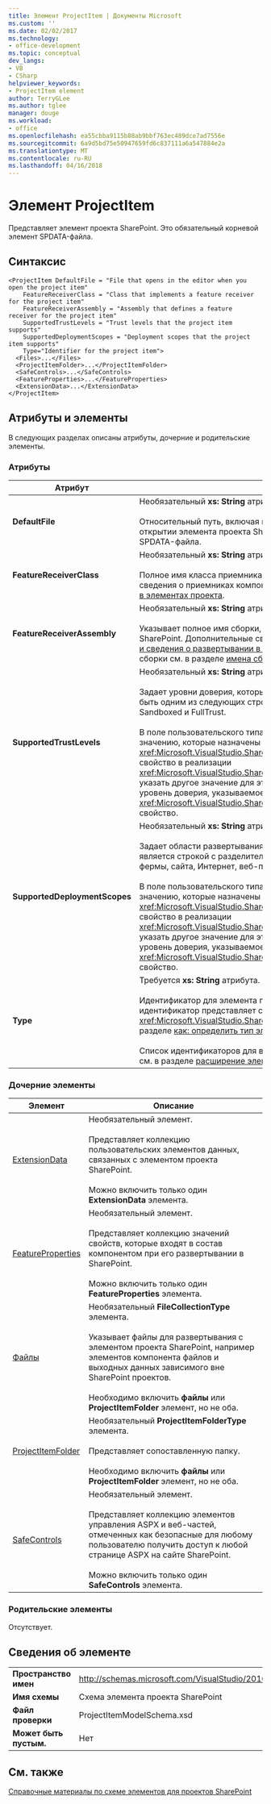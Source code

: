 ```yaml
---
title: Элемент ProjectItem | Документы Microsoft
ms.custom: ''
ms.date: 02/02/2017
ms.technology:
- office-development
ms.topic: conceptual
dev_langs:
- VB
- CSharp
helpviewer_keywords:
- ProjectItem element
author: TerryGLee
ms.author: tglee
manager: douge
ms.workload:
- office
ms.openlocfilehash: ea55cbba9115b88ab9bbf763ec489dce7ad7556e
ms.sourcegitcommit: 6a9d5bd75e50947659fd6c837111a6a547884e2a
ms.translationtype: MT
ms.contentlocale: ru-RU
ms.lasthandoff: 04/16/2018
---
```

# <a name="projectitem-element"></a>Элемент ProjectItem
  Представляет элемент проекта SharePoint. Это обязательный корневой элемент SPDATA-файла.  
  
## <a name="syntax"></a>Синтаксис  
  
```  
<ProjectItem DefaultFile = "File that opens in the editor when you open the project item"  
    FeatureReceiverClass = "Class that implements a feature receiver for the project item"  
    FeatureReceiverAssembly = "Assembly that defines a feature receiver for the project item"  
    SupportedTrustLevels = "Trust levels that the project item supports"  
    SupportedDeploymentScopes = "Deployment scopes that the project item supports"  
    Type="Identifier for the project item">  
  <Files>...</Files>  
  <ProjectItemFolder>...</ProjectItemFolder>  
  <SafeControls>...</SafeControls>  
  <FeatureProperties>...</FeatureProperties>  
  <ExtensionData>...</ExtensionData>  
</ProjectItem>  
```  
  
## <a name="attributes-and-elements"></a>Атрибуты и элементы  
 В следующих разделах описаны атрибуты, дочерние и родительские элементы.  
  
### <a name="attributes"></a>Атрибуты  
  
|Атрибут|Описание|  
|---------------|-----------------|  
|**DefaultFile**|Необязательный **xs: String** атрибута.<br /><br /> Относительный путь, включая имя файла, для файла, который открывается в редакторе Visual Studio при открытии элемента проекта SharePoint в **обозревателе решений**. Путь относительно папки, содержащей SPDATA-файла.|  
|**FeatureReceiverClass**|Необязательный **xs: String** атрибута.<br /><br /> Полное имя класса приемника компонента для этого элемента проекта SharePoint. Дополнительные сведения о приемниках компонента см. в разделе [предоставление упаковке и сведения о развертывании в элементах проекта](../sharepoint/providing-packaging-and-deployment-information-in-project-items.md).|  
|**FeatureReceiverAssembly**|Необязательный **xs: String** атрибута.<br /><br /> Указывает полное имя сборки, определяющей приемника компонента для этого элемента проекта SharePoint. Дополнительные сведения о приемниках компонента см. в разделе [предоставление упаковке и сведения о развертывании в элементах проекта](../sharepoint/providing-packaging-and-deployment-information-in-project-items.md). Дополнительные сведения об именах полного имени сборки см. в разделе [имена сборок](/dotnet/framework/app-domains/assembly-names).|  
|**SupportedTrustLevels**|Необязательный **xs: String** атрибута.<br /><br /> Задает уровни доверия, которые поддерживает данный элемент проекта SharePoint. Это значение может быть одним из следующих строк: изолированное, полное доверие или All. Значение All указывает Sandboxed и FullTrust.<br /><br /> В поле пользовательского типа элемента проекта SharePoint, значение этого атрибута соответствует значению, которые назначены <xref:Microsoft.VisualStudio.SharePoint.ISharePointProjectItemTypeDefinition.SupportedTrustLevels%2A> свойство в реализации <xref:Microsoft.VisualStudio.SharePoint.ISharePointProjectItemTypeProvider.InitializeType%2A> метод. Если указать другое значение для этого атрибута, Visual Studio перезаписывает значение, чтобы указать тот же уровень доверия, указываемое в <xref:Microsoft.VisualStudio.SharePoint.ISharePointProjectItemTypeDefinition.SupportedTrustLevels%2A> свойство.|  
|**SupportedDeploymentScopes**|Необязательный **xs: String** атрибута.<br /><br /> Задает области развертывания, которые поддерживает данный элемент проекта SharePoint. Это значение является строкой с разделителями запятыми, состоящая из одного или нескольких из следующих строк: фермы, сайта, Интернет, веб-приложения или пакета. Например, «Веб-сайта».<br /><br /> В поле пользовательского типа элемента проекта SharePoint, значение этого атрибута соответствует значению, которые назначены <xref:Microsoft.VisualStudio.SharePoint.ISharePointProjectItemTypeDefinition.SupportedDeploymentScopes%2A> свойство в реализации <xref:Microsoft.VisualStudio.SharePoint.ISharePointProjectItemTypeProvider.InitializeType%2A> метод. Если указать другое значение для этого атрибута, Visual Studio перезаписывает значение, чтобы указать тот же уровень доверия, указываемое в <xref:Microsoft.VisualStudio.SharePoint.ISharePointProjectItemTypeDefinition.SupportedDeploymentScopes%2A> свойство.|  
|**Type**|Требуется **xs: String** атрибута.<br /><br /> Идентификатор для элемента проекта SharePoint. В пользовательского типа элемента проекта SharePoint, идентификатор представляет собой строку, которая передается в <xref:Microsoft.VisualStudio.SharePoint.SharePointProjectItemTypeAttribute>. Дополнительные сведения см. в разделе [как: определить тип элемента проекта SharePoint](../sharepoint/how-to-define-a-sharepoint-project-item-type.md).<br /><br /> Список идентификаторов для встроенных элементов проектов SharePoint, входящих в состав Visual Studio см. в разделе [расширение элементов проектов SharePoint](../sharepoint/extending-sharepoint-project-items.md).|  
  
### <a name="child-elements"></a>Дочерние элементы  
  
|Элемент|Описание|  
|-------------|-----------------|  
|[ExtensionData](../sharepoint/extensiondata-element.md)|Необязательный элемент.<br /><br /> Представляет коллекцию пользовательских элементов данных, связанных с элементом проекта SharePoint.<br /><br /> Можно включить только один **ExtensionData** элемента.|  
|[FeatureProperties](../sharepoint/featureproperties-element.md)|Необязательный элемент.<br /><br /> Представляет коллекцию значений свойств, которые входят в состав компонентом при его развертывании в SharePoint.<br /><br /> Можно включить только один **FeatureProperties** элемента.|  
|[Файлы](../sharepoint/files-element.md)|Необязательный **FileCollectionType** элемента.<br /><br /> Указывает файлы для развертывания с элементом проекта SharePoint, например элементов компонента файлов и выходных данных зависимого вне SharePoint проектов.<br /><br /> Необходимо включить **файлы** или **ProjectItemFolder** элемент, но не оба.|  
|[ProjectItemFolder](../sharepoint/projectitemfolder-element.md)|Необязательный **ProjectItemFolderType** элемента.<br /><br /> Представляет сопоставленную папку.<br /><br /> Необходимо включить **файлы** или **ProjectItemFolder** элемент, но не оба.|  
|[SafeControls](../sharepoint/safecontrols-element.md)|Необязательный элемент.<br /><br /> Представляет коллекцию элементов управления ASPX и веб-частей, отмеченных как безопасные для любому пользователю получить доступ к любой странице ASPX на сайте SharePoint.<br /><br /> Можно включить только один **SafeControls** элемента.|  
  
### <a name="parent-elements"></a>Родительские элементы  
 Отсутствует.  
  
## <a name="element-information"></a>Сведения об элементе  
  
|||  
|-|-|  
|**Пространство имен**|http://schemas.microsoft.com/VisualStudio/2010/SharePointTools/SharePointProjectItemModel|  
|**Имя схемы**|Схема элемента проекта SharePoint|  
|**Файл проверки**|ProjectItemModelSchema.xsd|  
|**Может быть пустым.**|Нет|  
  
## <a name="see-also"></a>См. также  
 [Справочные материалы по схеме элементов для проектов SharePoint](../sharepoint/sharepoint-project-item-schema-reference.md)  
  
  